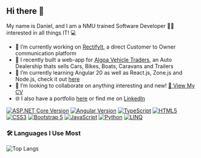 ## Hi there 👋

My name is Daniel, and I am a NMU trained Software Developer 👨‍🎓 interested in all things IT! 💻

- 🔭  I’m currently working on [RectifyIt](https://github.com/DMGsilverfish/Rectify), a direct Customer to Owner communication platform
- 🚗  I recently built a web-app for [Algoa Vehicle Traders](https://www.algoavehicletraders.co.za), an Auto Dealership thats sells Cars, Bikes, Boats, Caravans and Trailers
- 🌱  I’m currently learning Angular 20 as well as React.js, Zone.js and Node.js, check it out [here](https://github.com/DMGsilverfish/angular-routing)
- 👯  I’m looking to collaborate on anything interesting and new! <a href="Daniel_Gibson_CV.pdf" target="_blank">📄 View My CV</a>
- 🌐  I also have a portfolio [here](https://danielgibson.co.za/) or find me on [LinkedIn](https://www.linkedin.com/in/daniel-gibson-8840b8274/)



[![ASP.NET Core Version](https://img.shields.io/badge/ASP.NET%20Core-8.0-blue)](https://learn.microsoft.com/aspnet/core/)
[![Angular Version](https://img.shields.io/badge/Angular-20-red)](https://angular.io)
[![TypeScript](https://img.shields.io/badge/TypeScript-3178C6?style=flat&logo=typescript&logoColor=white)](https://www.typescriptlang.org/)
[![HTML5](https://img.shields.io/badge/HTML5-E34F26?style=flat&logo=html5&logoColor=white)](https://developer.mozilla.org/en-US/docs/Web/HTML)
[![CSS3](https://img.shields.io/badge/CSS3-1572B6?style=flat&logo=css3&logoColor=white)](https://developer.mozilla.org/en-US/docs/Web/CSS)
[![Bootstrap 5](https://img.shields.io/badge/Bootstrap-5.0-7952B3?style=flat&logo=bootstrap&logoColor=white)](https://getbootstrap.com/)
[![JavaScript](https://img.shields.io/badge/JavaScript-F7DF1E?style=flat&logo=javascript&logoColor=black)](https://developer.mozilla.org/en-US/docs/Web/JavaScript)
[![Python](https://img.shields.io/badge/Python-3776AB?style=flat&logo=python&logoColor=white)](https://www.python.org/)
[![LINQ](https://img.shields.io/badge/LINQ-512BD4?style=flat&logo=.net&logoColor=white)](https://learn.microsoft.com/dotnet/csharp/programming-guide/concepts/linq/)

### 🛠️ Languages I Use Most

<!-- Dark mode -->
![Top Langs](https://github-readme-stats.vercel.app/api/top-langs/?username=DMGsilverfish&layout=compact&langs_count=8&theme=github_dark#gh-dark-mode-only)








